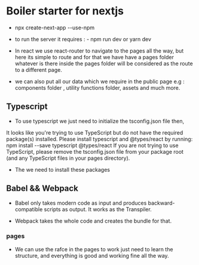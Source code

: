 # Boiler starter for nextjs

- npx create-next-app <project-name> --use-npm

- to run the server it requires : - npm run dev or yarn dev

- In react we use react-router to navigate to the pages all the way, but here its simple to route and for that we have have a pages folder whatever is there inside the pages folder will be considered as the route to a different page.

- we can also put all our data which we require in the public page e.g : components folder , utility functions folder, assets and much more.

## Typescript

- To use typescript we just need to initialize the tsconfig.json file then,

It looks like you're trying to use TypeScript but do not have
the required package(s) installed.
Please install typescript and @types/react by running:
npm install --save typescript @types/react
If you are not trying to use TypeScript, please remove
the tsconfig.json file from your package root (and any
TypeScript files in your pages directory).

- The we need to install these packages

## Babel && Webpack

- Babel only takes modern code as input and produces backward-compatible scripts as output. It works as the Transpiler.

- Webpack takes the whole code and creates the bundle for that.

### pages

- We can use the rafce in the pages to work just need to learn the structure, and everything is good and working fine all the way.
